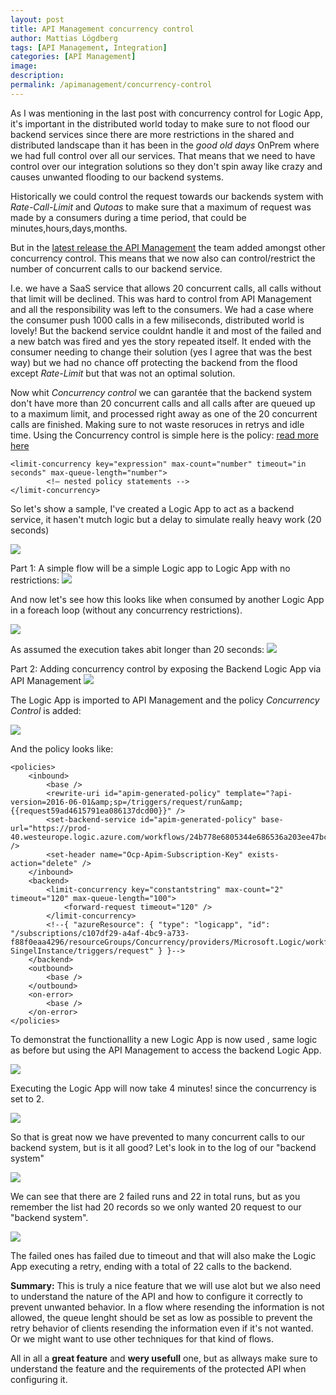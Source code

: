 ```yaml
---
layout: post
title: API Management concurrency control
author: Mattias Lögdberg
tags: [API Management, Integration]
categories: [API Management]
image: 
description: 
permalink: /apimanagement/concurrency-control
---
```

As I was mentioning in the last post with concurrency control for Logic App, it's important in the distributed world today to make sure to not flood our backend services since there are more restrictions in the shared and distributed landscape than it has been in the *good old days* OnPrem where we had full control over all our services. 
That means that we need to have control over our integration solutions so they don't spin away like crazy and causes unwanted flooding to our backend systems.

Historically we could control the request towards our backends system with *Rate-Call-Limit* and *Qutoas* to make sure that a maximum of request was made by a consumers during a time period, that could be minutes,hours,days,months.

But in the [latest release the API Management](https://blogs.msdn.microsoft.com/apimanagement/2017/08/23/release-notes-august-23-2017/) the team added amongst other concurrency control.
This means that we now also can control/restrict the number of concurrent calls to our backend service.

I.e. we have a SaaS service that allows 20 concurrent calls, all calls without that limit will be declined. This was hard to control from API Management and all the responsibility was left to the consumers.
We had a case where the consumer push 1000 calls in a few miliseconds, distributed world is lovely! But the backend service couldnt handle it and most of the failed and a new batch was fired and yes the story repeated itself.
It ended with the consumer needing to change their solution (yes I agree that was the best way) but we had no chance off protecting the backend from the flood except *Rate-Limit* but that was not an optimal solution.

Now whit *Concurrency control* we can garantée that the backend system don't have more than 20 concurrent calls and all calls after are queued up to a maximum limit, and processed right away as one of the 20 concurrent calls are finished. Making sure to not waste resoruces in retrys and idle time.
Using the Concurrency control is simple here is the policy: [read more here](https://docs.microsoft.com/en-us/azure/api-management/api-management-advanced-policies#LimitConcurrency)
```
<limit-concurrency key="expression" max-count="number" timeout="in seconds" max-queue-length="number">
        <!— nested policy statements -->  
</limit-concurrency>

```


So let's show a sample, I've created a Logic App to act as a backend service, it hasen't mutch logic but a delay to simulate really heavy work (20 seconds)

[![](/assets/uploads/2017/09/apim-concurrency-control-logic-app-backend.png)](/assets/uploads/2017/09/apim-concurrency-control-logic-app-backend.png)

Part 1: A simple flow will be a simple Logic app to Logic App with no restrictions:
[![](/assets/uploads/2017/09/demoFlow-logictologicapp.png)](/assets/uploads/2017/09/demoFlow-logictologicapp.png)

And now let's see how this looks like when consumed by another Logic App in a foreach loop (without any concurrency restrictions).

[![](/assets/uploads/2017/09/apim-concurrency-control-logic-app-nocontrol-logicapp.png)](/assets/uploads/2017/09/apim-concurrency-control-logic-app-nocontrol-logicapp.png)

As assumed the execution takes abit longer than 20 seconds:
[![](/assets/uploads/2017/09/apim-concurrency-control-logic-app-nocontrol-logicapp-run.png)](/assets/uploads/2017/09/apim-concurrency-control-logic-app-nocontrol-logicapp-run.png)

Part 2: Adding concurrency control by exposing the Backend Logic App via API Management 
[![](/assets/uploads/2017/09/demoFlow-logictoapimtologicapp.png)](/assets/uploads/2017/09/demoFlow-logictoapimtologicapp.png)

The Logic App is imported to API Management and the policy *Concurrency Control* is added:

[![](/assets/uploads/2017/09/apim-concurrency-control-apim-api.png)](/assets/uploads/2017/09/apim-concurrency-control-apim-api.png)

And the policy looks like:

```
<policies>
	<inbound>
		<base />
		<rewrite-uri id="apim-generated-policy" template="?api-version=2016-06-01&amp;sp=/triggers/request/run&amp;{{request59ad4615791ea086137dcd00}}" />
		<set-backend-service id="apim-generated-policy" base-url="https://prod-40.westeurope.logic.azure.com/workflows/24b778e6805344e686536a203ee47bce/triggers/request/paths/invoke" />
		<set-header name="Ocp-Apim-Subscription-Key" exists-action="delete" />
	</inbound>
	<backend>
		<limit-concurrency key="constantstring" max-count="2" timeout="120" max-queue-length="100">
			<forward-request timeout="120" />
		</limit-concurrency>
		<!--{ "azureResource": { "type": "logicapp", "id": "/subscriptions/c107df29-a4af-4bc9-a733-f88f0eaa4296/resourceGroups/Concurrency/providers/Microsoft.Logic/workflows/INT0002-SingelInstance/triggers/request" } }-->
	</backend>
	<outbound>
		<base />
	</outbound>
	<on-error>
		<base />
	</on-error>
</policies>
```

To demonstrat the functionallity a new Logic App is now used , same logic as before but using the API Management to access the backend Logic App.

[![](/assets/uploads/2017/09/apim-concurrency-control-logic-app-backend.png)](/assets/uploads/2017/09/apim-concurrency-control-logic-app-backend.png)


Executing the Logic App will now take 4 minutes! since the concurrency is set to 2.

[![](/assets/uploads/2017/09/apim-concurrency-control-logic-app-backend-run.png)](/assets/uploads/2017/09/apim-concurrency-control-logic-app-backend-run.png)


So that is great now we have prevented to many concurrent calls to our backend system, but is it all good? Let's look in to the log of our "backend system"


[![](/assets/uploads/2017/09/apim-concurrency-control-logic-app-backend-cotrolled-runs.png)](/assets/uploads/2017/09/apim-concurrency-control-logic-app-backend-cotrolled-runs.png)

We can see that there are 2 failed runs and 22 in total runs, but as you remember the list had 20 records so we only wanted 20 request to our "backend system".

[![](/assets/uploads/2017/09/apim-concurrency-control-logic-app-backend-cotrolled-failed-run.png)](/assets/uploads/2017/09/apim-concurrency-control-logic-app-backend-cotrolled-failed-run.png)

The failed ones has failed due to timeout and that will also make the Logic App executing a retry, ending with a total of 22 calls to the backend.


**Summary:**
This is truly a nice feature that we will use alot but we also need to understand the nature of the API and how to configure it correctly to prevent unwanted behavior. In a flow where
resending the information is not allowed, the queue lenght should be set as low as possible to prevent the retry behavior of clients resending the information even if it's not wanted.
Or we might want to use other techniques for that kind of flows. 

All in all a **great feature** and **wery usefull** one, but as allways make sure to understand the feature and the requirements of the protected API when configuring it. 

